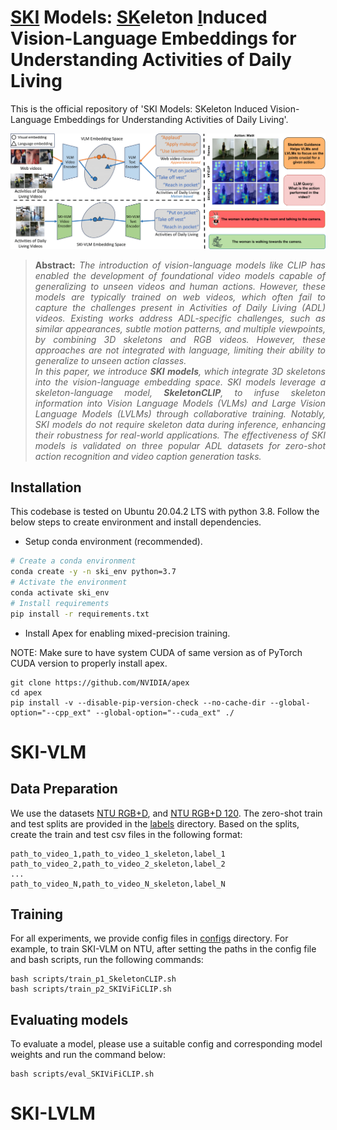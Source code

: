 <!-- # Fine-tuned CLIP models are efficient video learners [CVPR 2023] -->
# <u>SKI</u> Models: <u>SK</u>eleton <u>I</u>nduced Vision-Language Embeddings for Understanding Activities of Daily Living

This is the official repository of 'SKI Models: SKeleton Induced Vision-Language Embeddings for Understanding Activities of Daily Living'.

![skimodels_figure](docs/skimodels_figure.png)

> **<p align="justify"> Abstract:** *The introduction of vision-language models like CLIP has enabled the development of foundational video models capable of generalizing to unseen videos and human actions. However, these models are typically trained on web videos, which often fail to capture the challenges present in Activities of Daily Living (ADL) videos. Existing works address ADL-specific challenges, such as similar appearances, subtle motion patterns, and multiple viewpoints, by combining 3D skeletons and RGB videos. However, these approaches are not integrated with language, limiting their ability to generalize to unseen action classes.* <br>
> *In this paper, we introduce <b>SKI models</b>, which integrate 3D skeletons into the vision-language embedding space. SKI models leverage a skeleton-language model, <b>SkeletonCLIP</b>, to infuse skeleton information into Vision Language Models (VLMs) and Large Vision Language Models (LVLMs) through collaborative training. Notably, SKI models do not require skeleton data during inference, enhancing their robustness for real-world applications. The effectiveness of SKI models is validated on three popular ADL datasets for zero-shot action recognition and video caption generation tasks.* </p>

## Installation
This codebase is tested on Ubuntu 20.04.2 LTS with python 3.8. Follow the below steps to create environment and install dependencies. 

* Setup conda environment (recommended).
```bash
# Create a conda environment
conda create -y -n ski_env python=3.7
# Activate the environment
conda activate ski_env
# Install requirements
pip install -r requirements.txt
```

* Install Apex for enabling mixed-precision training.

NOTE: Make sure to have system CUDA of same version as of PyTorch CUDA version to properly install apex.
```
git clone https://github.com/NVIDIA/apex
cd apex
pip install -v --disable-pip-version-check --no-cache-dir --global-option="--cpp_ext" --global-option="--cuda_ext" ./
```

# SKI-VLM

## Data Preparation
We use the datasets [NTU RGB+D](https://rose1.ntu.edu.sg/dataset/actionRecognition/), and [NTU RGB+D 120](https://rose1.ntu.edu.sg/dataset/actionRecognition/). The zero-shot train and test splits are provided in the [labels](labels/) directory. Based on the splits, create the train and test csv files in the following format: 

```
path_to_video_1,path_to_video_1_skeleton,label_1
path_to_video_2,path_to_video_2_skeleton,label_2
...
path_to_video_N,path_to_video_N_skeleton,label_N
```

## Training
For all experiments, we provide config files in [configs](configs/) directory. For example, to train SKI-VLM on NTU, after setting the paths in the config file and bash scripts, run the following commands:
```
bash scripts/train_p1_SkeletonCLIP.sh
bash scripts/train_p2_SKIViFiCLIP.sh
```

## Evaluating models
To evaluate a model, please use a suitable config and corresponding model weights and run the command below:
```
bash scripts/eval_SKIViFiCLIP.sh
```

# SKI-LVLM
